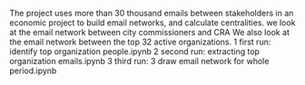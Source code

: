 The project uses more than 30 thousand emails between stakeholders in an economic project to build email networks, and calculate centralities. 
we look at the email network between city commissioners and CRA
We also look at the email network between the top 32 active organizations.
1 first run: identify top organization people.ipynb
2 second run: extracting top organization emails.ipynb
3 third run: 3 draw email network for whole period.ipynb
